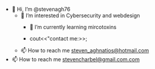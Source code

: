 - 👋 Hi, I’m @stevenagh76
  - 👀 I’m interested in Cybersecurity and webdesign
    - 🌱 I’m currently learning mircotoxins

    - cout<<"contact me:>>;
  - 📫 How to reach me steven_aghnatios@hotmail.com 
- 📫 How to reach me stevencharbel@gmail.com.com 

<!---

stevenagh76/stevenagh76 is a ✨ special ✨ repository because its `README.md` (this file) appears on your GitHub profile.
You can click the Preview link to take a look at your changes.

--->
